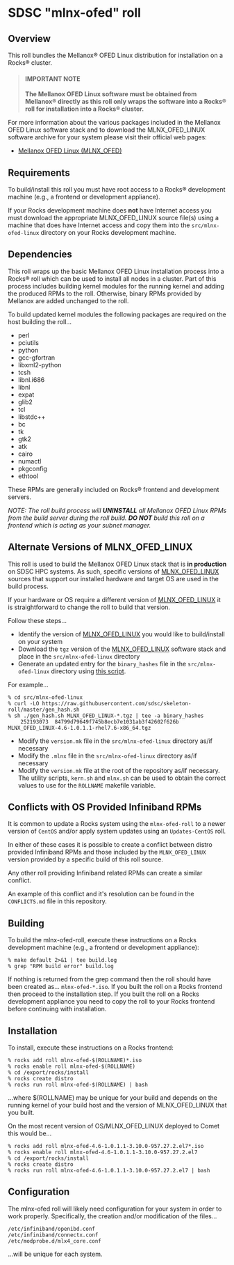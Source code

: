 # SDSC "mlnx-ofed" roll

## Overview

This roll bundles the Mellanox&reg; OFED Linux distribution for installation on a
Rocks&reg; cluster.

> #### IMPORTANT NOTE
>
> **The Mellanox OFED Linux software must be obtained from Mellanox&reg;
> directly as this roll only wraps the software into a Rocks&reg; roll for
> installation into a Rocks&reg; cluster.**

For more information about the various packages included in the Mellanox OFED
Linux software stack and to download the MLNX_OFED_LINUX software archive
for your system please visit their official web pages:

- [Mellanox OFED Linux (MLNX_OFED)][mlnx_ofed_linux]

[mlnx_ofed_linux]: http://www.mellanox.com/page/products_dyn?product_family=26&mtag=linux_sw_drivers


## Requirements

To build/install this roll you must have root access to a Rocks&reg; development
machine (e.g., a frontend or development appliance).

If your Rocks development machine does **not** have Internet access you must
download the appropriate MLNX_OFED_LINUX source file(s) using a machine that does
have Internet access and copy them into the `src/mlnx-ofed-linux` directory on your
Rocks development machine.


## Dependencies

This roll wraps up the basic Mellanox OFED Linux installation process into a
Rocks&reg; roll which can be used to install all nodes in a cluster. Part of this
process includes building kernel modules for the running kernel and adding the
produced RPMs to the roll. Otherwise, binary RPMs provided by Mellanox are
added unchanged to the roll.

To build updated kernel modules the following packages are required on the
host building the roll...

- perl
- pciutils
- python
- gcc-gfortran
- libxml2-python
- tcsh
- libnl.i686
- libnl
- expat
- glib2
- tcl
- libstdc++
- bc
- tk
- gtk2
- atk
- cairo
- numactl
- pkgconfig
- ethtool

These RPMs are generally included on Rocks&reg; frontend and development servers.

*NOTE: The roll build process will **UNINSTALL** all Mellanox OFED Linux RPMs
from the build server during the roll build. **DO NOT** build this roll on a
frontend which is acting as your subnet manager.*


## Alternate Versions of MLNX_OFED_LINUX

This roll is used to build the Mellanox OFED Linux stack that is **in production**
on SDSC HPC systems. As such, specific versions of [MLNX_OFED_LINUX][mlnx_ofed_linux]
sources that support our installed hardware and target OS are used in the build
process.

If your hardware or OS require a different version of [MLNX_OFED_LINUX][mlnx_ofed_linux]
it is straightforward to change the roll to build that version.

Follow these steps...

- Identify the version of [MLNX_OFED_LINUX][mlnx_ofed_linux] you would like to
build/install on your system
- Download the `tgz` version of the [MLNX_OFED_LINUX][mlnx_ofed_linux] software
stack and place in the `src/mlnx-ofed-linux` directory
- Generate an updated entry for the `binary_hashes` file in the `src/mlnx-ofed-linux`
directory using [this script][gen_hash].

[gen_hash]: https://raw.githubusercontent.com/sdsc/skeleton-roll/master/gen_hash.sh

For example...

```shell
% cd src/mlnx-ofed-linux
% curl -LO https://raw.githubusercontent.com/sdsc/skeleton-roll/master/gen_hash.sh
% sh ./gen_hash.sh MLNX_OFED_LINUX-*.tgz | tee -a binary_hashes
    252193073  84799d79649f745b8ecb7e1031ab3f42602f626b  MLNX_OFED_LINUX-4.6-1.0.1.1-rhel7.6-x86_64.tgz
```

- Modify the `version.mk` file in the `src/mlnx-ofed-linux` directory as/if
necessary
- Modify the `.mlnx` file in the `src/mlnx-ofed-linux` directory as/if
necessary
- Modify the `version.mk` file at the root of the repository as/if
necessary. The utility scripts, `kern.sh` and `mlnx.sh` can be used to
obtain the correct values to use for the `ROLLNAME` makefile variable.


## Conflicts with OS Provided Infiniband RPMs

It is common to update a Rocks system using the `mlnx-ofed-roll` to a newer
version of `CentOS` and/or apply system updates using an `Updates-CentOS` roll.

In either of these cases it is possible to create a conflict between distro
provided Infiniband RPMs and those included by the `MLNX_OFED_LINUX` version
provided by a specific build of this roll source.

Any other roll providing Infiniband related RPMs can create a similar conflict.

An example of this conflict and it's resolution can be found in the `CONFLICTS.md`
file in this repository.


## Building

To build the mlnx-ofed-roll, execute these instructions on a Rocks development
machine (e.g., a frontend or development appliance):

```shell
% make default 2>&1 | tee build.log
% grep "RPM build error" build.log
```

If nothing is returned from the grep command then the roll should have been
created as... `mlnx-ofed-*.iso`. If you built the roll on a Rocks frontend then
proceed to the installation step. If you built the roll on a Rocks development
appliance you need to copy the roll to your Rocks frontend before continuing
with installation.


## Installation

To install, execute these instructions on a Rocks frontend:

```shell
% rocks add roll mlnx-ofed-$(ROLLNAME)*.iso
% rocks enable roll mlnx-ofed-$(ROLLNAME)
% cd /export/rocks/install
% rocks create distro
% rocks run roll mlnx-ofed-$(ROLLNAME) | bash
```
...where $(ROLLNAME) may be unique for your build and depends on the running
kernel of your build host and the version of MLNX_OFED_LINUX that you built.

On the most recent version of OS/MLNX_OFED_LINUX deployed to Comet this would
be...

```shell
% rocks add roll mlnx-ofed-4.6-1.0.1.1-3.10.0-957.27.2.el7*.iso
% rocks enable roll mlnx-ofed-4.6-1.0.1.1-3.10.0-957.27.2.el7
% cd /export/rocks/install
% rocks create distro
% rocks run roll mlnx-ofed-4.6-1.0.1.1-3.10.0-957.27.2.el7 | bash
```


## Configuration

The mlnx-ofed roll will likely need configuration for your system in order
to work properly. Specifically, the creation and/or modification of the files...

    /etc/infiniband/openibd.conf
    /etc/infiniband/connectx.conf
    /etc/modprobe.d/mlx4_core.conf

...will be unique for each system.

